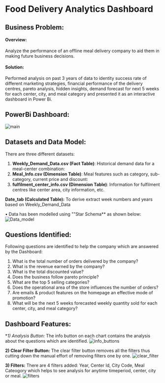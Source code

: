 # Food Delivery Analytics Dashboard
 
## Business Problem: 
#### Overview:
Analyze the performance of an offline meal delivery company to aid them in making future business decisions.

#### Solution: 
Performed analysis on past 3 years of data to identity success rate of different marketing strategies, financial performance of
the delivery centres, pareto analysis, hidden insights, demand forecast for next 5 weeks for each center, city, and meal category and
presented it as an interactive dashboard in Power Bi.

## PowerBi Dashboard:
![main](https://user-images.githubusercontent.com/29229114/179781969-b3970475-dfa7-4cd0-9403-a949593ba1ae.png)


## Datasets and Data Model:
There are three different datasets:
1) **Weekly_Demand_Data.csv (Fact Table)**: Historical demand data for a meal-center combination: 
2) **Meal_Info.csv (Dimension Table)**: Meal features such as category, sub-category, current price and discount: 
3) **fulfilment_center_info.csv (Dimension Table)**: Information for fulfilment centres like center area, city information, etc.

**Date_tab (Calculated Table):** To derive extract week numbers and years based on Weekly_Demand_Data

• Data has been modelled using ""Star Schema** as shown below:
![Data_model](https://user-images.githubusercontent.com/29229114/179784940-a73833f7-146b-4da2-bbe3-558bc24092bb.png)


## Questions Identified:
Following questions are identified to help the company which are answered by the Dashboard: 
1)	What is the total number of orders delivered by the company? 
2)	What is the revenue earned by the company?
3)	What is the total discounted value?
4)	Does the business follow pareto principle? 
5)	What are the top 5 selling categories?
6)	Does the operational area of the store influences the number of orders?
7)	Are emails & product features on the homepage an effective mode of promotion? 
8)	What will be the next 5 weeks forecasted weekly quantity sold for each center, city, and meal category?


## Dashboard Features:
**1) Analysis Button:* 
 The info button on each chart contains the analysis about the questions which are identified.
 ![info_buttons](https://user-images.githubusercontent.com/29229114/179788801-e9ae4905-0f39-42b1-8244-64defa3eecb5.gif)
 
**2) Clear Filter Button:**
 The clear filter button removes all the filters thus cutting down the manual effort of removing filters one by one.
![clear_filter](https://user-images.githubusercontent.com/29229114/179789477-a17f8854-e511-4a5f-a757-d1d94cca9aad.gif)

 **3) Filters:**
 There are 4 filters added: Year, Center Id, City Code, Meal Cateogory which helps to see analysis for anytime timeperiod, center, city or meal.
![filters](https://user-images.githubusercontent.com/29229114/179789944-05faac3a-ef09-458d-ada8-ec5c0bcb452d.gif)

